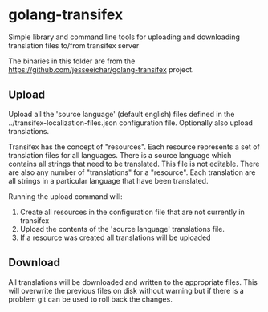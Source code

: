 golang-transifex
================

Simple library and command line tools for uploading and downloading translation files to/from transifex server

The binaries in this folder are from the https://github.com/jesseeichar/golang-transifex project.  

Upload
------

Upload all the 'source language' (default english) files defined in the ../transifex-localization-files.json configuration file.
Optionally also upload translations.

Transifex has the concept of "resources".  Each resource represents a set of translation files for all languages.  There is a source language which contains all strings that need to be translated.  This file is not editable.  There are also any number of "translations" for a "resource".  Each translation are all strings in a particular language that have been translated.

Running the upload command will:

1. Create all resources in the configuration file that are not currently in transifex
2. Upload the contents of the 'source language' translations file.
3. If a resource was created all translations will be uploaded


Download
--------

All translations will be downloaded and written to the appropriate files.  This will overwrite the previous files on disk without warning but if there is a problem git can be used to roll back the changes.
